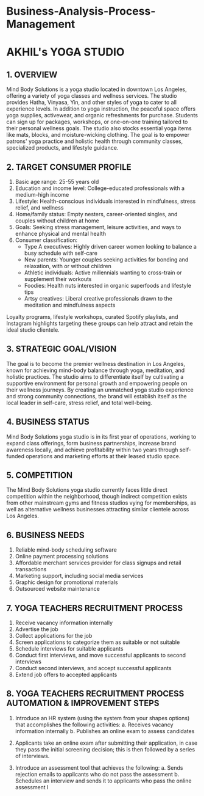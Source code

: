 # Business-Analysis-Process-Management
# AKHIL's YOGA STUDIO

## 1. OVERVIEW

Mind Body Solutions is a yoga studio located in downtown Los Angeles, offering a variety of yoga classes and wellness services. The studio provides Hatha, Vinyasa, Yin, and other styles of yoga to cater to all experience levels. In addition to yoga instruction, the peaceful space offers yoga supplies, activewear, and organic refreshments for purchase. Students can sign up for packages, workshops, or one-on-one training tailored to their personal wellness goals. The studio also stocks essential yoga items like mats, blocks, and moisture-wicking clothing. The goal is to empower patrons' yoga practice and holistic health through community classes, specialized products, and lifestyle guidance.

## 2. TARGET CONSUMER PROFILE

1. Basic age range: 25-55 years old
2. Education and income level: College-educated professionals with a medium-high income
3. Lifestyle: Health-conscious individuals interested in mindfulness, stress relief, and wellness
4. Home/family status: Empty nesters, career-oriented singles, and couples without children at home
5. Goals: Seeking stress management, leisure activities, and ways to enhance physical and mental health
6. Consumer classification:
   - Type A executives: Highly driven career women looking to balance a busy schedule with self-care
   - New parents: Younger couples seeking activities for bonding and relaxation, with or without children
   - Athletic individuals: Active millennials wanting to cross-train or supplement their workouts
   - Foodies: Health nuts interested in organic superfoods and lifestyle tips
   - Artsy creatives: Liberal creative professionals drawn to the meditation and mindfulness aspects

Loyalty programs, lifestyle workshops, curated Spotify playlists, and Instagram highlights targeting these groups can help attract and retain the ideal studio clientele.

## 3. STRATEGIC GOAL/VISION

The goal is to become the premier wellness destination in Los Angeles, known for achieving mind-body balance through yoga, meditation, and holistic practices. The studio aims to differentiate itself by cultivating a supportive environment for personal growth and empowering people on their wellness journeys. By creating an unmatched yoga studio experience and strong community connections, the brand will establish itself as the local leader in self-care, stress relief, and total well-being.

## 4. BUSINESS STATUS

Mind Body Solutions yoga studio is in its first year of operations, working to expand class offerings, form business partnerships, increase brand awareness locally, and achieve profitability within two years through self-funded operations and marketing efforts at their leased studio space.

## 5. COMPETITION

The Mind Body Solutions yoga studio currently faces little direct competition within the neighborhood, though indirect competition exists from other mainstream gyms and fitness studios vying for memberships, as well as alternative wellness businesses attracting similar clientele across Los Angeles.

## 6. BUSINESS NEEDS

1. Reliable mind-body scheduling software
2. Online payment processing solutions
3. Affordable merchant services provider for class signups and retail transactions
4. Marketing support, including social media services
5. Graphic design for promotional materials
6. Outsourced website maintenance

## 7. YOGA TEACHERS RECRUITMENT PROCESS

1. Receive vacancy information internally
2. Advertise the job
3. Collect applications for the job
4. Screen applications to categorize them as suitable or not suitable
5. Schedule interviews for suitable applicants
6. Conduct first interviews, and move successful applicants to second interviews
7. Conduct second interviews, and accept successful applicants
8. Extend job offers to accepted applicants

## 8. YOGA TEACHERS RECRUITMENT PROCESS AUTOMATION & IMPROVEMENT STEPS

1. Introduce an HR system (using the system from your shapes options) that accomplishes the following activities:
   a. Receives vacancy information internally
   b. Publishes an online exam to assess candidates

2. Applicants take an online exam after submitting their application, in case they pass the initial screening decision; this is then followed by a series of interviews.

3. Introduce an assessment tool that achieves the following:
   a. Sends rejection emails to applicants who do not pass the assessment
   b. Schedules an interview and sends it to applicants who pass the online assessment
I
